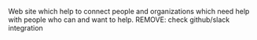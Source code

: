 Web site which help to connect people and organizations which need help with people who can and want to help.
REMOVE: check github/slack integration

